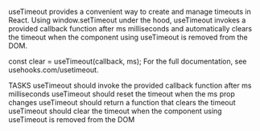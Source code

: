 useTimeout provides a convenient way to create and manage timeouts in React. Using window.setTimeout under the hood, useTimeout invokes a provided callback function after ms milliseconds and automatically clears the timeout when the component using useTimeout is removed from the DOM.

const clear = useTimeout(callback, ms);
For the full documentation, see usehooks.com/usetimeout.

TASKS
useTimeout should invoke the provided callback function after ms milliseconds
useTimeout should reset the timeout when the ms prop changes
useTimeout should return a function that clears the timeout
useTimeout should clear the timeout when the component using useTimeout is removed from the DOM